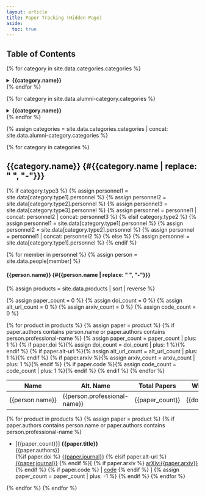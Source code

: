 ```yaml
---
layout: article
title: Paper Tracking (Hidden Page)
aside:
  toc: true
---
```



## Table of Contents

{% for category in site.data.categories.categories %}
<div><details>
{%- if category.type3 %}
{%- assign personnel1 = site.data[category.type1].personnel %}
{%- assign personnel2 = site.data[category.type2].personnel %}
{%- assign personnel3 = site.data[category.type3].personnel %}
{%- assign personnel = personnel1 | concat: personnel2 | concat: personnel3 %}
{%- elsif category.type2 %}
{%- assign personnel1 = site.data[category.type1].personnel %}
{%- assign personnel2 = site.data[category.type2].personnel %}
{%- assign personnel = personnel1 | concat: personnel2 %}
{%- else %}
{%- assign personnel = site.data[category.type1].personnel %}
{%- endif -%}
<summary><b>{{category.name}}</b></summary>
<ul>
{%- for member in personnel -%}
{%- assign person = site.data.people[member] -%}
<li><a href="#{{person.name | replace: " ", "-"}}">{{person.name}}</a></li>
{%- endfor -%}
</ul><br>

</details>
</div>
{% endfor %}

{% for category in site.data.alumni-category.categories %}
<div><details>
{%- if category.type3 %}
{%- assign personnel1 = site.data[category.type1].personnel %}
{%- assign personnel2 = site.data[category.type2].personnel %}
{%- assign personnel3 = site.data[category.type3].personnel %}
{%- assign personnel = personnel1 | concat: personnel2 | concat: personnel3 %}
{%- elsif category.type2 %}
{%- assign personnel1 = site.data[category.type1].personnel %}
{%- assign personnel2 = site.data[category.type2].personnel %}
{%- assign personnel = personnel1 | concat: personnel2 %}
{%- else %}
{%- assign personnel = site.data[category.type1].personnel %}
{%- endif -%}
<summary><b>{{category.name}}</b></summary>
<ul>
{%- for member in personnel -%}
{%- assign person = site.data.people[member] -%}
<li><a href="#{{person.name | replace: " ", "-"}}">{{person.name}}</a></li>
{%- endfor -%}
</ul><br>

</details>
</div>
{% endfor %}


{% assign categories = site.data.categories.categories | concat: site.data.alumni-category.categories %}



{% for category in categories  %}

## {{category.name}} {#{{category.name | replace: " ", "-"}}}

{% if category.type3 %}
{% assign personnel1 = site.data[category.type1].personnel %}
{% assign personnel2 = site.data[category.type2].personnel %}
{% assign personnel3 = site.data[category.type3].personnel %}
{% assign personnel = personnel1 | concat: personnel2 | concat: personnel3 %}
{% elsif category.type2 %}
{% assign personnel1 = site.data[category.type1].personnel %}
{% assign personnel2 = site.data[category.type2].personnel %}
{% assign personnel = personnel1 | concat: personnel2 %}
{% else %}
{% assign personnel = site.data[category.type1].personnel %}
{% endif %}

{% for member in personnel  %}
{% assign person = site.data.people[member] %}

#### {{person.name}} {#{{person.name | replace: " ", "-"}}}

{% assign products = site.data.products | sort | reverse %}

<!-- Initialize paper counters -->
{% assign paper_count = 0 %}
{% assign doi_count = 0 %}
{% assign alt_url_count = 0 %}
{% assign arxiv_count = 0 %}
{% assign code_count = 0 %}

<!-- Count number of papers with various properties -->
{% for product in products %}
{% assign paper = product %}
{% if paper.authors contains person.name or paper.authors contains person.professional-name %}
  {% assign paper_count = paper_count | plus: 1 %}
  {% if paper.doi %}{% assign doi_count = doi_count | plus: 1 %}{% endif %}
  {% if paper.alt-url %}{% assign alt_url_count = alt_url_count | plus: 1 %}{% endif %}
  {% if paper.arxiv %}{% assign arxiv_count = arxiv_count | plus: 1 %}{% endif %}
  {% if paper.code %}{% assign code_count = code_count | plus: 1 %}{% endif %}
{% endif %}
{% endfor %}

<!-- Display table -->

| Name | Alt. Name | Total Papers | With DOI | With Alt URL | On ArXiv | With Code |
| ---- | --------- | ------------ | -------- | ------------ | -------- | --------- |
| {{person.name}} | {{person.professional-name}} | {{paper_count}} | {{doi_count}} | {{alt_url_count}} | {{arxiv_count}} | {{code_count}} |

<!-- Display the papers -->
{% for product in products %}
{% assign paper = product %}
{% if paper.authors contains person.name or paper.authors contains person.professional-name %}
 * [{{paper_count}}] **{{paper.title}}** <br>
{{paper.authors}} <br>
{%if paper.doi %} [{{paper.journal}}]({{paper.doi}}) {% elsif paper.alt-url %} [{{paper.journal}}]({{paper.alt-url}}) {% endif %}[ {% if paper.arxiv %} [arXiv:{{paper.arxiv}}](https://arxiv.org/abs/{{paper.arxiv}}) {% endif %} {% if paper.code %} | [code]({{paper.code}}) {% endif %} ]
{% assign paper_count = paper_count | plus: -1 %}
{% endif %}
{% endfor %}

{% endfor %}
{% endfor %}
